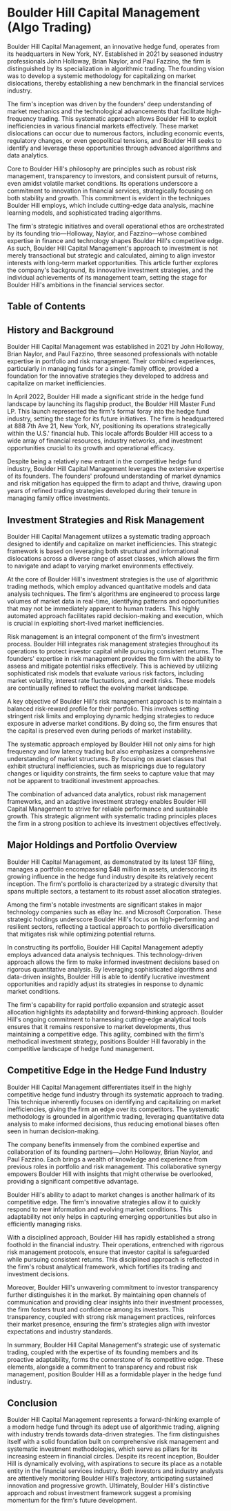 # Boulder Hill Capital Management (Algo Trading)



Boulder Hill Capital Management, an innovative hedge fund, operates from its headquarters in New York, NY. Established in 2021 by seasoned industry professionals John Holloway, Brian Naylor, and Paul Fazzino, the firm is distinguished by its specialization in algorithmic trading. The founding vision was to develop a systemic methodology for capitalizing on market dislocations, thereby establishing a new benchmark in the financial services industry.

The firm's inception was driven by the founders' deep understanding of market mechanics and the technological advancements that facilitate high-frequency trading. This systematic approach allows Boulder Hill to exploit inefficiencies in various financial markets effectively. These market dislocations can occur due to numerous factors, including economic events, regulatory changes, or even geopolitical tensions, and Boulder Hill seeks to identify and leverage these opportunities through advanced algorithms and data analytics.

Core to Boulder Hill's philosophy are principles such as robust risk management, transparency to investors, and consistent pursuit of returns, even amidst volatile market conditions. Its operations underscore a commitment to innovation in financial services, strategically focusing on both stability and growth. This commitment is evident in the techniques Boulder Hill employs, which include cutting-edge data analysis, machine learning models, and sophisticated trading algorithms.

The firm's strategic initiatives and overall operational ethos are orchestrated by its founding trio—Holloway, Naylor, and Fazzino—whose combined expertise in finance and technology shapes Boulder Hill's competitive edge. As such, Boulder Hill Capital Management's approach to investment is not merely transactional but strategic and calculated, aiming to align investor interests with long-term market opportunities. This article further explores the company's background, its innovative investment strategies, and the individual achievements of its management team, setting the stage for Boulder Hill's ambitions in the financial services sector.


## Table of Contents

## History and Background

Boulder Hill Capital Management was established in 2021 by John Holloway, Brian Naylor, and Paul Fazzino, three seasoned professionals with notable expertise in portfolio and risk management. Their combined experiences, particularly in managing funds for a single-family office, provided a foundation for the innovative strategies they developed to address and capitalize on market inefficiencies.

In April 2022, Boulder Hill made a significant stride in the hedge fund landscape by launching its flagship product, the Boulder Hill Master Fund LP. This launch represented the firm's formal foray into the hedge fund industry, setting the stage for its future initiatives. The firm is headquartered at 888 7th Ave 21, New York, NY, positioning its operations strategically within the U.S.' financial hub. This locale affords Boulder Hill access to a wide array of financial resources, industry networks, and investment opportunities crucial to its growth and operational efficacy.

Despite being a relatively new entrant in the competitive hedge fund industry, Boulder Hill Capital Management leverages the extensive expertise of its founders. The founders' profound understanding of market dynamics and risk mitigation has equipped the firm to adapt and thrive, drawing upon years of refined trading strategies developed during their tenure in managing family office investments.


## Investment Strategies and Risk Management

Boulder Hill Capital Management utilizes a systematic trading approach designed to identify and capitalize on market inefficiencies. This strategic framework is based on leveraging both structural and informational dislocations across a diverse range of asset classes, which allows the firm to navigate and adapt to varying market environments effectively.

At the core of Boulder Hill's investment strategies is the use of algorithmic trading methods, which employ advanced quantitative models and data analysis techniques. The firm's algorithms are engineered to process large volumes of market data in real-time, identifying patterns and opportunities that may not be immediately apparent to human traders. This highly automated approach facilitates rapid decision-making and execution, which is crucial in exploiting short-lived market inefficiencies.

Risk management is an integral component of the firm's investment process. Boulder Hill integrates risk management strategies throughout its operations to protect investor capital while pursuing consistent returns. The founders' expertise in risk management provides the firm with the ability to assess and mitigate potential risks effectively. This is achieved by utilizing sophisticated risk models that evaluate various risk factors, including market volatility, interest rate fluctuations, and credit risks. These models are continually refined to reflect the evolving market landscape.

A key objective of Boulder Hill's risk management approach is to maintain a balanced risk-reward profile for their portfolio. This involves setting stringent risk limits and employing dynamic hedging strategies to reduce exposure in adverse market conditions. By doing so, the firm ensures that the capital is preserved even during periods of market instability.

The systematic approach employed by Boulder Hill not only aims for high frequency and low latency trading but also emphasizes a comprehensive understanding of market structures. By focusing on asset classes that exhibit structural inefficiencies, such as mispricings due to regulatory changes or liquidity constraints, the firm seeks to capture value that may not be apparent to traditional investment approaches.

The combination of advanced data analytics, robust risk management frameworks, and an adaptive investment strategy enables Boulder Hill Capital Management to strive for reliable performance and sustainable growth. This strategic alignment with systematic trading principles places the firm in a strong position to achieve its investment objectives effectively.


## Major Holdings and Portfolio Overview

Boulder Hill Capital Management, as demonstrated by its latest 13F filing, manages a portfolio encompassing $48 million in assets, underscoring its growing influence in the hedge fund industry despite its relatively recent inception. The firm's portfolio is characterized by a strategic diversity that spans multiple sectors, a testament to its robust asset allocation strategies.

Among the firm's notable investments are significant stakes in major technology companies such as eBay Inc. and Microsoft Corporation. These strategic holdings underscore Boulder Hill's focus on high-performing and resilient sectors, reflecting a tactical approach to portfolio diversification that mitigates risk while optimizing potential returns.

In constructing its portfolio, Boulder Hill Capital Management adeptly employs advanced data analysis techniques. This technology-driven approach allows the firm to make informed investment decisions based on rigorous quantitative analysis. By leveraging sophisticated algorithms and data-driven insights, Boulder Hill is able to identify lucrative investment opportunities and rapidly adjust its strategies in response to dynamic market conditions.

The firm's capability for rapid portfolio expansion and strategic asset allocation highlights its adaptability and forward-thinking approach. Boulder Hill's ongoing commitment to harnessing cutting-edge analytical tools ensures that it remains responsive to market developments, thus maintaining a competitive edge. This agility, combined with the firm's methodical investment strategy, positions Boulder Hill favorably in the competitive landscape of hedge fund management.


## Competitive Edge in the Hedge Fund Industry

Boulder Hill Capital Management differentiates itself in the highly competitive hedge fund industry through its systematic approach to trading. This technique inherently focuses on identifying and capitalizing on market inefficiencies, giving the firm an edge over its competitors. The systematic methodology is grounded in algorithmic trading, leveraging quantitative data analysis to make informed decisions, thus reducing emotional biases often seen in human decision-making.

The company benefits immensely from the combined expertise and collaboration of its founding partners—John Holloway, Brian Naylor, and Paul Fazzino. Each brings a wealth of knowledge and experience from previous roles in portfolio and risk management. This collaborative synergy empowers Boulder Hill with insights that might otherwise be overlooked, providing a significant competitive advantage.

Boulder Hill's ability to adapt to market changes is another hallmark of its competitive edge. The firm's innovative strategies allow it to quickly respond to new information and evolving market conditions. This adaptability not only helps in capturing emerging opportunities but also in efficiently managing risks.

With a disciplined approach, Boulder Hill has rapidly established a strong foothold in the financial industry. Their operations, entrenched with rigorous risk management protocols, ensure that investor capital is safeguarded while pursuing consistent returns. This disciplined approach is reflected in the firm's robust analytical framework, which fortifies its trading and investment decisions.

Moreover, Boulder Hill's unwavering commitment to investor transparency further distinguishes it in the market. By maintaining open channels of communication and providing clear insights into their investment processes, the firm fosters trust and confidence among its investors. This transparency, coupled with strong risk management practices, reinforces their market presence, ensuring the firm's strategies align with investor expectations and industry standards.

In summary, Boulder Hill Capital Management's strategic use of systematic trading, coupled with the expertise of its founding members and its proactive adaptability, forms the cornerstone of its competitive edge. These elements, alongside a commitment to transparency and robust risk management, position Boulder Hill as a formidable player in the hedge fund industry.


## Conclusion

Boulder Hill Capital Management represents a forward-thinking example of a modern hedge fund through its adept use of algorithmic trading, aligning with industry trends towards data-driven strategies. The firm distinguishes itself with a solid foundation built on comprehensive risk management and systematic investment methodologies, which serve as pillars for its increasing esteem in financial circles. Despite its recent inception, Boulder Hill is dynamically evolving, with aspirations to secure its place as a notable entity in the financial services industry. Both investors and industry analysts are attentively monitoring Boulder Hill’s trajectory, anticipating sustained innovation and progressive growth. Ultimately, Boulder Hill's distinctive approach and robust investment framework suggest a promising momentum for the firm's future development.


